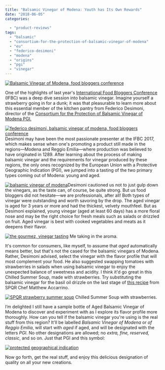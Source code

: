 ```yaml
---
title: "Balsamic Vinegar of Modena: Youth has Its Own Rewards"
date: "2018-06-05"
categories:
  
  - "product-reviews"
tags:
  - "balsamic"
  - "consortium-for-the-protection-of-balsamic-vinegar-of-modena"
  - "eu"
  - "federico-desimoni"
  - "modena"
  - "origins"
  - "pgi"
  - "vinegar"
---
```


[![Balsamic Vinegar of Modena, food bloggers conference](http://s3.amazonaws.com/thegourmez-wpmedia/2018/06/Food_Bloggers_Con_13-327x500.jpg)](http://s3.amazonaws.com/thegourmez-wpmedia/2018/06/Food_Bloggers_Con_13.jpg)

One of the highlights of last year's [International Food Bloggers Conference](https://foodbloggerconference.org/) (IFBC) was a deep dive session into balsamic vinegar. Imagine yourself a strawberry going in for a dunk; it was that pleasurable to learn more about this essential member of the kitchen pantry from Federico Desimoni, director of the [Consortium for the Protection of Balsamic Vinegar of Modena PGI.](http://www.consorziobalsamico.it/?lang=en)

[![federico desimoni, balsamic vinegar of modena, food bloggers conference](http://s3.amazonaws.com/thegourmez-wpmedia/2018/06/Food_Bloggers_Con_14-336x500.jpg)](http://s3.amazonaws.com/thegourmez-wpmedia/2018/06/Food_Bloggers_Con_14.jpg)Desimoni may have been the most passionate presenter at the IFBC 2017, which makes sense when one's promoting a product still made in the regions—Modena and Reggio Emilia—where production was believed to have originated in 1289. After learning about the process of making balsamic vinegar and the requirements for vinegar produced by these regions, the only ones recognized by the European Union with a Protective Geographic Indication (PGI), we jumped into a tasting of the two primary types coming out of Modena: young and aged.

[![balsamic vinegar of modena](http://s3.amazonaws.com/thegourmez-wpmedia/2018/06/Food_Bloggers_Con_12-314x500.jpg)](http://s3.amazonaws.com/thegourmez-wpmedia/2018/06/Food_Bloggers_Con_12.jpg)Desimoni cautioned us not to just gulp down the vinegars, as the taste can, of course, be quite strong. But us food bloggers did not hesitate—we are professionals, after all! Both types of vinegar were outstanding and worth savoring by the drop. The aged vinegar is aged for 3 years or more and had the thickest, velvety mouthfeel. But as Desimoni explained, young vinegar (aged at least 60 days) has a more floral nose and may be the right choice for fresh meals such as salads or drizzled on fruit. Aged vinegar is best with cooked vegetables and meats as it deepens their flavor.




<div class="caption">

[![the gourmez, vinegar tasting](http://s3.amazonaws.com/thegourmez-wpmedia/2018/06/vinegar-sniff-367x500.jpg)](http://s3.amazonaws.com/thegourmez-wpmedia/2018/06/vinegar-sniff.jpg) Me taking in the aroma.</div>


It's common for consumers, like myself, to assume that _aged_ automatically means better, but that's not the cased for the balsamic vinegars of Modena. Rather, Desimoni advised, select the vinegar with the flavor profile that will most complement your food. He also suggested swapping tomatoes with strawberries in salads when using balsamic vinegar to enjoy the unexpected balance of sweetness and acidity. I think it'd go great in this Chilled Summer Soup, made with strawberries. Try substituting the balsamic vinegar for the basil oil drizzle on the last stage of [this recipe](http://thegourmez.com/2016/06/29/pairing-pure-leafs-teahouse-collection-with-spqrs-finesse/) from SPQR Chef Matthew Accarrino.




<div class="caption">

[![SPQR strawberry summer soup](http://s3.amazonaws.com/thegourmez-wpmedia/2016/06/Pure-Leaf-SPQR-19-334x500.jpg)](http://s3.amazonaws.com/thegourmez-wpmedia/2016/06/Pure-Leaf-SPQR-19.jpg) Chilled Summer Soup with strawberries.</div>


I’m delighted I still have a sample bottle of Aged Balsamic Vinegar of Modena to discover and experiment with as I explore its flavor profile more thoroughly. How can you tell if the balsamic vinegar you're using is the real stuff from this region? It'll be labelled _Balsamic Vinegar of Modena_ or _of Reggio Emilia_, will start with _aged_ if aged, and will be designated with the letters _PGI_. No other designations are allowed; no _extra, fine, reserved, classic_, and so on. Just that PGI and this symbol:

[![protected geographical indication](http://s3.amazonaws.com/thegourmez-wpmedia/2018/06/pgi_logo.png)](http://s3.amazonaws.com/thegourmez-wpmedia/2018/06/pgi_logo.png)

Now go forth, get the real stuff, and enjoy this delicious designation of quality on all your new creations.
